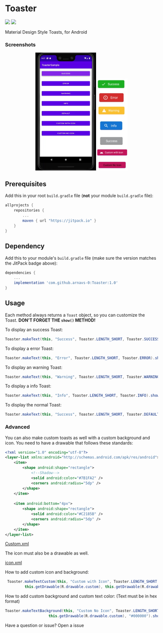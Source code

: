 # Toaster
[![](https://jitpack.io/v/arnavs-0/Toaster.svg)](https://jitpack.io/#arnavs-0/Toaster)
[![](https://jitpack.io/v/arnavs-0/Toaster/month.svg)](https://jitpack.io/#arnavs-0/Toaster)


Material Design Style Toasts, for Android

### Screenshots

<div align="center">
	<img src="https://github.com/arnavs-0/Toaster/blob/main/art/toaster.gif?raw=true" width="200">
	<img src="https://github.com/arnavs-0/Toaster/blob/main/art/toastcollage.jpg?raw=true" width="100">
</div>

## Prerequisites

Add this in your root `build.gradle` file (**not** your module `build.gradle` file):

```gradle
allprojects {
	repositories {
		...
		maven { url "https://jitpack.io" }
	}
}
```

## Dependency

Add this to your module's `build.gradle` file (make sure the version matches the JitPack badge above):

```gradle
dependencies {
	...
	implementation 'com.github.arnavs-0:Toaster:1.0'
}
```

## Usage

Each method always returns a `Toast` object, so you can customize the Toast. **DON'T FORGET THE `show()` METHOD!**

To display an success Toast:

``` java
Toaster.makeText(this, "Success", Toaster.LENGTH_SHORT, Toaster.SUCCESS).show();
```
To display a error Toast:

``` java
Toaster.makeText(this, "Error", Toaster.LENGTH_SHORT, Toaster.ERROR).show();
```
To display an warning Toast:

``` java
Toaster.makeText(this, "Warning", Toaster.LENGTH_SHORT, Toaster.WARNING).show();
```
To display a info Toast:

``` java
Toaster.makeText(this, "Info", Toaster.LENGTH_SHORT, Toaster.INFO).show();
```
To display the normal Toast:

``` java
Toaster.makeText(this, "Success", Toaster.LENGTH_SHORT, Toaster.DEFAULT).show();
```


### Advanced

You can also make custom toasts as well with a custom background and icon. You need to have a drawable that follows these standards:

``` xml
<?xml version="1.0" encoding="utf-8"?>
<layer-list xmlns:android="http://schemas.android.com/apk/res/android">
    <item>
        <shape android:shape="rectangle">
            <!--Shadow-->
            <solid android:color="#7B1FA2" />
            <corners android:radius="5dp" />
        </shape>
    </item>

    <item android:bottom="4px">
        <shape android:shape="rectangle">
            <solid android:color="#C2185B" />
            <corners android:radius="5dp" />
        </shape>
    </item>
</layer-list>
```
[Custom.xml](https://github.com/arnavs-0/Toaster/blob/main/app/src/main/res/drawable/custom.xml)

The icon must also be a drawable as well.

[icon.xml](https://github.com/arnavs-0/Toaster/blob/main/app/src/main/res/drawable/ic_baseline_android_24.xml)

How to add custom icon and background:

``` java
 Toaster.makeTextCustom(this, "Custom with Icon", Toaster.LENGTH_SHORT, 
         this.getDrawable(R.drawable.custom), this.getDrawable(R.drawable.ic_baseline_android_24)).show();
```

How to add custom background and custom text color: (Text must be in hex format)

``` java
Toaster.makeTextBackground(this, "Custom No Icon", Toaster.LENGTH_SHORT,
                    this.getDrawable(R.drawable.custom), "#000000").show();
```

Have a question or issue? Open a issue
 

